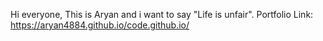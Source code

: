 Hi everyone,
This is Aryan and i want to say "Life is unfair".
Portfolio Link:
https://aryan4884.github.io/code.github.io/
